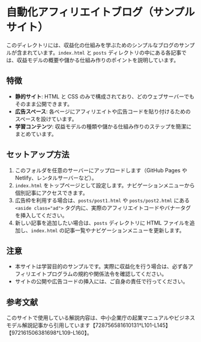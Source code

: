 # 自動化アフィリエイトブログ（サンプルサイト）

このディレクトリには、収益化の仕組みを学ぶためのシンプルなブログのサンプルが含まれています。`index.html` と `posts` ディレクトリの中にある各記事では、収益モデルの概要や儲かる仕組み作りのポイントを説明しています。

## 特徴

- **静的サイト**: HTML と CSS のみで構成されており、どのウェブサーバーでもそのまま公開できます。
- **広告スペース**: 各ページにアフィリエイトや広告コードを貼り付けるためのスペースを設けています。
- **学習コンテンツ**: 収益モデルの種類や儲かる仕組み作りのステップを簡潔にまとめています。

## セットアップ方法

1. このフォルダを任意のサーバーにアップロードします（GitHub Pages や Netlify、レンタルサーバーなど）。
2. `index.html` をトップページとして設定します。ナビゲーションメニューから個別記事にアクセスできます。
3. 広告枠を利用する場合は、`posts/post1.html` や `posts/post2.html` にある `<aside class="ad">` タグ内に、実際のアフィリエイトコードやバナータグを挿入してください。
4. 新しい記事を追加したい場合は、`posts` ディレクトリに HTML ファイルを追加し、`index.html` の記事一覧やナビゲーションメニューを更新します。

## 注意

- 本サイトは学習目的のサンプルです。実際に収益化を行う場合は、必ず各アフィリエイトプログラムの規約や関係法令を確認してください。
- サイトの公開や広告コードの挿入には、ご自身の責任で行ってください。

## 参考文献

このサイトで使用している解説内容は、中小企業庁の起業マニュアルやビジネスモデル解説記事から引用しています【728756581610131†L101-L145】【972161506381698†L109-L160】。